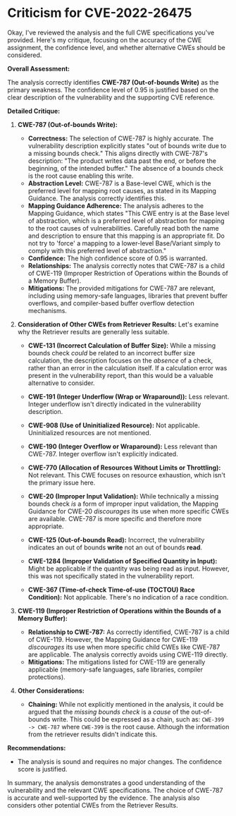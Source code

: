 # Criticism for CVE-2022-26475

Okay, I've reviewed the analysis and the full CWE specifications you've provided. Here's my critique, focusing on the accuracy of the CWE assignment, the confidence level, and whether alternative CWEs should be considered.

**Overall Assessment:**

The analysis correctly identifies **CWE-787 (Out-of-bounds Write)** as the primary weakness. The confidence level of 0.95 is justified based on the clear description of the vulnerability and the supporting CVE reference.

**Detailed Critique:**

1.  **CWE-787 (Out-of-bounds Write):**

    *   **Correctness:**  The selection of CWE-787 is highly accurate. The vulnerability description explicitly states "out of bounds write due to a missing bounds check." This aligns directly with CWE-787's description: "The product writes data past the end, or before the beginning, of the intended buffer." The absence of a bounds check is the root cause enabling this write.
    *   **Abstraction Level:** CWE-787 is a Base-level CWE, which is the preferred level for mapping root causes, as stated in its Mapping Guidance. The analysis correctly identifies this.
    *   **Mapping Guidance Adherence:** The analysis adheres to the Mapping Guidance, which states "This CWE entry is at the Base level of abstraction, which is a preferred level of abstraction for mapping to the root causes of vulnerabilities. Carefully read both the name and description to ensure that this mapping is an appropriate fit. Do not try to 'force' a mapping to a lower-level Base/Variant simply to comply with this preferred level of abstraction."
    *   **Confidence:**  The high confidence score of 0.95 is warranted.
    *   **Relationships:** The analysis correctly notes that CWE-787 is a child of CWE-119 (Improper Restriction of Operations within the Bounds of a Memory Buffer).
    *   **Mitigations:**  The provided mitigations for CWE-787 are relevant, including using memory-safe languages, libraries that prevent buffer overflows, and compiler-based buffer overflow detection mechanisms.

2.  **Consideration of Other CWEs from Retriever Results:**
    Let's examine why the Retriever results are generally less suitable.

    *   **CWE-131 (Incorrect Calculation of Buffer Size):** While a missing bounds check *could* be related to an incorrect buffer size calculation, the description focuses on the *absence* of a check, rather than an error in the calculation itself. If a calculation error was present in the vulnerability report, than this would be a valuable alternative to consider.

    *   **CWE-191 (Integer Underflow (Wrap or Wraparound)):**  Less relevant. Integer underflow isn't directly indicated in the vulnerability description.

    *   **CWE-908 (Use of Uninitialized Resource):** Not applicable. Uninitialized resources are not mentioned.

    *   **CWE-190 (Integer Overflow or Wraparound):**  Less relevant than CWE-787. Integer overflow isn't explicitly indicated.

    *   **CWE-770 (Allocation of Resources Without Limits or Throttling):** Not relevant. This CWE focuses on resource exhaustion, which isn't the primary issue here.

    *   **CWE-20 (Improper Input Validation):**  While technically a missing bounds check *is* a form of improper input validation, the Mapping Guidance for CWE-20 *discourages* its use when more specific CWEs are available.  CWE-787 is more specific and therefore more appropriate.

    *   **CWE-125 (Out-of-bounds Read):** Incorrect, the vulnerability indicates an out of bounds **write** not an out of bounds **read**.

    *   **CWE-1284 (Improper Validation of Specified Quantity in Input):** Might be applicable if the quantity was being read as input. However, this was not specifically stated in the vulnerability report.

    *   **CWE-367 (Time-of-check Time-of-use (TOCTOU) Race Condition):** Not applicable. There's no indication of a race condition.

3.  **CWE-119 (Improper Restriction of Operations within the Bounds of a Memory Buffer):**

    *   **Relationship to CWE-787:**  As correctly identified, CWE-787 is a child of CWE-119.  However, the Mapping Guidance for CWE-119 *discourages* its use when more specific child CWEs like CWE-787 are applicable. The analysis correctly avoids using CWE-119 directly.
    *   **Mitigations:** The mitigations listed for CWE-119 are generally applicable (memory-safe languages, safe libraries, compiler protections).

4.  **Other Considerations:**

    *   **Chaining:** While not explicitly mentioned in the analysis, it could be argued that the *missing bounds check* is a *cause* of the out-of-bounds write.  This could be expressed as a chain, such as: `CWE-399 -> CWE-787` where `CWE-399` is the root cause. Although the information from the retriever results didn't indicate this.

**Recommendations:**

*   The analysis is sound and requires no major changes. The confidence score is justified.

In summary, the analysis demonstrates a good understanding of the vulnerability and the relevant CWE specifications. The choice of CWE-787 is accurate and well-supported by the evidence. The analysis also considers other potential CWEs from the Retriever Results.